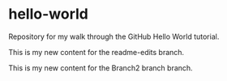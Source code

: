 # hello-world
Repository for my walk through the GitHub Hello World tutorial.

This is my new content for the readme-edits branch.

This is my new content for the Branch2 branch branch.


